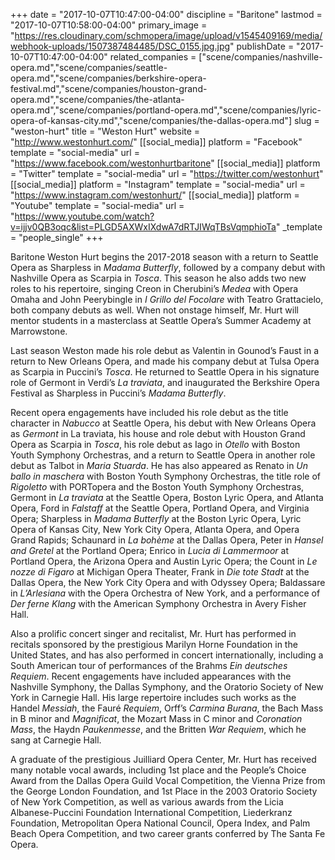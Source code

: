 +++
date = "2017-10-07T10:47:00-04:00"
discipline = "Baritone"
lastmod = "2017-10-07T10:58:00-04:00"
primary_image = "https://res.cloudinary.com/schmopera/image/upload/v1545409169/media/webhook-uploads/1507387484485/DSC_0155.jpg.jpg"
publishDate = "2017-10-07T10:47:00-04:00"
related_companies = ["scene/companies/nashville-opera.md","scene/companies/seattle-opera.md","scene/companies/berkshire-opera-festival.md","scene/companies/houston-grand-opera.md","scene/companies/the-atlanta-opera.md","scene/companies/portland-opera.md","scene/companies/lyric-opera-of-kansas-city.md","scene/companies/the-dallas-opera.md"]
slug = "weston-hurt"
title = "Weston Hurt"
website = "http://www.westonhurt.com/"
[[social_media]]
platform = "Facebook"
template = "social-media"
url = "https://www.facebook.com/westonhurtbaritone"
[[social_media]]
platform = "Twitter"
template = "social-media"
url = "https://twitter.com/westonhurt"
[[social_media]]
platform = "Instagram"
template = "social-media"
url = "https://www.instagram.com/westonhurt/"
[[social_media]]
platform = "Youtube"
template = "social-media"
url = "https://www.youtube.com/watch?v=ijjv0QB3oqc&list=PLGD5AXWxIXdwA7dRTJIWqTBsVqmphioTa"
_template = "people_single"
+++

Baritone Weston Hurt begins the 2017-2018 season with a return to Seattle Opera as Sharpless in *Madama Butterfly*, followed by a company debut with Nashville Opera as Scarpia in *Tosca*. This season he also adds two new roles to his repertoire, singing Creon in Cherubini’s *Medea* with Opera Omaha and John Peerybingle in *I Grillo del Focolare* with Teatro Grattacielo, both company debuts as well. When not onstage himself, Mr. Hurt will mentor students in a masterclass at Seattle Opera’s Summer Academy at Marrowstone.

Last season Weston made his role debut as Valentin in Gounod’s Faust in a return to New Orleans Opera, and made his company debut at Tulsa Opera as Scarpia in Puccini’s *Tosca*. He returned to Seattle Opera in his signature role of Germont in Verdi’s *La traviata*, and inaugurated the Berkshire Opera Festival as Sharpless in Puccini’s *Madama Butterfly*.

Recent opera engagements have included his role debut as the title character in *Nabucco* at Seattle Opera, his debut with New Orleans Opera as *Germont* in La traviata, his house and role debut with Houston Grand Opera as Scarpia in *Tosca*, his role debut as Iago in *Otello* with Boston Youth Symphony Orchestras, and a return to Seattle Opera in another role debut as Talbot in *Maria Stuarda*. He has also appeared as Renato in *Un ballo in maschera* with Boston Youth Symphony Orchestras, the title role of *Rigoletto* with PORTopera and the Boston Youth Symphony Orchestras, Germont in *La traviata* at the Seattle Opera, Boston Lyric Opera, and Atlanta Opera, Ford in *Falstaff* at the Seattle Opera, Portland Opera, and Virginia Opera; Sharpless in *Madama Butterfly* at the Boston Lyric Opera, Lyric Opera of Kansas City, New York City Opera, Atlanta Opera, and Opera Grand Rapids; Schaunard in *La bohème* at the Dallas Opera, Peter in *Hansel and Gretel* at the Portland Opera; Enrico in *Lucia di Lammermoor* at Portland Opera, the Arizona Opera and Austin Lyric Opera; the Count in *Le nozze di Figaro* at Michigan Opera Theater, Frank in *Die tote Stadt* at the Dallas Opera, the New York City Opera and with Odyssey Opera; Baldassare in *L’Arlesiana* with the Opera Orchestra of New York, and a performance of *Der ferne Klang* with the American Symphony Orchestra in Avery Fisher Hall.

Also a prolific concert singer and recitalist, Mr. Hurt has performed in recitals sponsored by the prestigious Marilyn Horne Foundation in the United States, and has also performed in concert internationally, including a South American tour of performances of the Brahms *Ein deutsches Requiem*. Recent engagements have included appearances with the Nashville Symphony, the Dallas Symphony, and the Oratorio Society of New York in Carnegie Hall. His large repertoire includes such works as the Handel *Messiah*, the Fauré *Requiem*, Orff’s *Carmina Burana*, the Bach Mass in B minor and *Magnificat*, the Mozart Mass in C minor and *Coronation Mass*, the Haydn *Paukenmesse*, and the Britten *War Requiem*, which he sang at Carnegie Hall.

A graduate of the prestigious Juilliard Opera Center, Mr. Hurt has received many notable vocal awards, including 1st place and the People’s Choice Award from the Dallas Opera Guild Vocal Competition, the Vienna Prize from the George London Foundation, and 1st Place in the 2003 Oratorio Society of New York Competition, as well as various awards from the Licia Albanese-Puccini Foundation International Competition, Liederkranz Foundation, Metropolitan Opera National Council, Opera Index, and Palm Beach Opera Competition, and two career grants conferred by The Santa Fe Opera.
